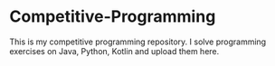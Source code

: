# Competitive-Programming

This is my competitive programming repository. I solve programming exercises on Java, Python, Kotlin and upload them here.
 
